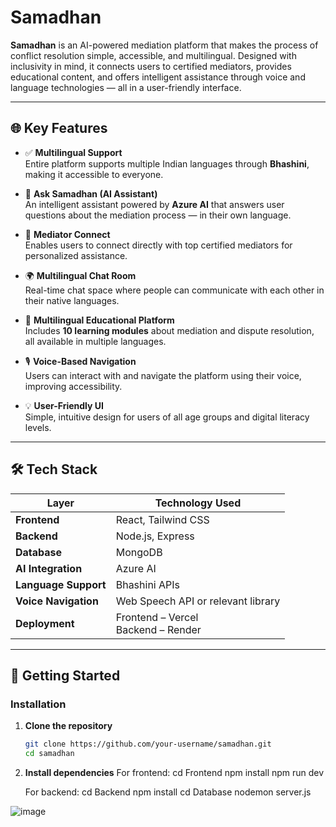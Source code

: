 # Samadhan

**Samadhan** is an AI-powered mediation platform that makes the process of conflict resolution simple, accessible, and multilingual. Designed with inclusivity in mind, it connects users to certified mediators, provides educational content, and offers intelligent assistance through voice and language technologies — all in a user-friendly interface.

---

## 🌐 Key Features

- ✅ **Multilingual Support**  
  Entire platform supports multiple Indian languages through **Bhashini**, making it accessible to everyone.

- 💬 **Ask Samadhan (AI Assistant)**  
  An intelligent assistant powered by **Azure AI** that answers user questions about the mediation process — in their own language.

- 🤝 **Mediator Connect**  
  Enables users to connect directly with top certified mediators for personalized assistance.

- 🌍 **Multilingual Chat Room**  
  Real-time chat space where people can communicate with each other in their native languages.

- 📘 **Multilingual Educational Platform**  
  Includes **10 learning modules** about mediation and dispute resolution, all available in multiple languages.

- 🎙️ **Voice-Based Navigation**  
  Users can interact with and navigate the platform using their voice, improving accessibility.

- 💡 **User-Friendly UI**  
  Simple, intuitive design for users of all age groups and digital literacy levels.

---

## 🛠️ Tech Stack

| Layer            | Technology Used               |
|------------------|-------------------------------|
| **Frontend**     | React, Tailwind CSS           |
| **Backend**      | Node.js, Express              |
| **Database**     | MongoDB                       |
| **AI Integration** | Azure AI                    |
| **Language Support** | Bhashini APIs              |
| **Voice Navigation** | Web Speech API or relevant library |
| **Deployment**   | Frontend – Vercel<br>Backend – Render |

---

## 🚀 Getting Started

### Installation

1. **Clone the repository**
   ```bash
   git clone https://github.com/your-username/samadhan.git
   cd samadhan

2. **Install dependencies**
   For frontend:
    cd Frontend
    npm install
     npm run dev

   For backend:
    cd Backend
     npm install
   cd Database
     nodemon server.js

![image](https://github.com/user-attachments/assets/5dd97860-01c3-4754-a1eb-b91035feb18d)

   
